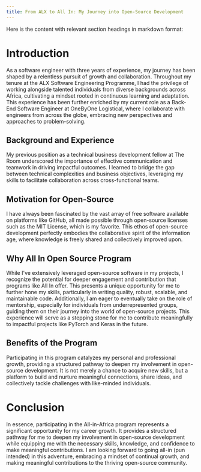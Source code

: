 ```yaml
---
title: From ALX to All In: My Journey into Open-Source Development
---
```


Here is the content with relevant section headings in markdown format:

**Introduction**
================

As a software engineer with three years of experience, my journey has been shaped by a relentless pursuit of growth and collaboration. Throughout my tenure at the ALX Software Engineering Programme, I had the privilege of working alongside talented individuals from diverse backgrounds across Africa, cultivating a mindset rooted in continuous learning and adaptation. This experience has been further enriched by my current role as a Back-End Software Engineer at OneByOne Logistical, where I collaborate with engineers from across the globe, embracing new perspectives and approaches to problem-solving.

**Background and Experience**
---------------------------

My previous position as a technical business development fellow at The Room underscored the importance of effective communication and teamwork in driving impactful outcomes. I learned to bridge the gap between technical complexities and business objectives, leveraging my skills to facilitate collaboration across cross-functional teams.

**Motivation for Open-Source**
-------------------------

I have always been fascinated by the vast array of free software available on platforms like GitHub, all made possible through open-source licenses such as the MIT License, which is my favorite. This ethos of open-source development perfectly embodies the collaborative spirit of the information age, where knowledge is freely shared and collectively improved upon.

**Why All In Open Source Program**
--------------------------------

While I've extensively leveraged open-source software in my projects, I recognize the potential for deeper engagement and contribution that programs like All In offer. This presents a unique opportunity for me to further hone my skills, particularly in writing quality, robust, scalable, and maintainable code. Additionally, I am eager to eventually take on the role of mentorship, especially for individuals from underrepresented groups, guiding them on their journey into the world of open-source projects. This experience will serve as a stepping stone for me to contribute meaningfully to impactful projects like PyTorch and Keras in the future.

**Benefits of the Program**
-------------------------

Participating in this program catalyzes my personal and professional growth, providing a structured pathway to deepen my involvement in open-source development. It is not merely a chance to acquire new skills, but a platform to build and nurture meaningful connections, share ideas, and collectively tackle challenges with like-minded individuals.

**Conclusion**
==========

In essence, participating in the All-in-Africa program represents a significant opportunity for my career growth. It provides a structured pathway for me to deepen my involvement in open-source development while equipping me with the necessary skills, knowledge, and confidence to make meaningful contributions. I am looking forward to going all-in (pun intended) in this adventure, embracing a mindset of continual growth, and making meaningful contributions to the thriving open-source community.

